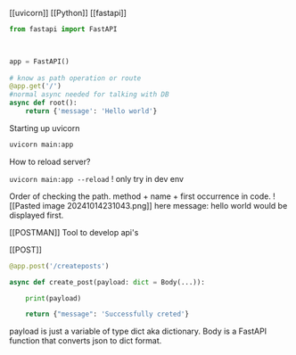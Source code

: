 [[uvicorn]] [[Python]] [[fastapi]]
``` python
from fastapi import FastAPI

  

app = FastAPI()
  
# know as path operation or route
@app.get('/')
#normal async needed for talking with DB
async def root():
    return {'message': 'Hello world'}
```

Starting up uvicorn
```bash
uvicorn main:app
```

How to reload server? 

`uvicorn main:app --reload` ! only try in dev env

Order of checking the path. 
	method + name + first occurrence in code.
	![[Pasted image 20241014231043.png]]
	here message: hello world would be displayed first.

[[POSTMAN]] Tool to develop api's

[[POST]] 
```python
@app.post('/createposts')

async def create_post(payload: dict = Body(...)):

    print(payload)

    return {"message": 'Successfully creted'}
```
payload is just a variable of type dict aka dictionary. Body is a FastAPI function that converts json to dict format.

